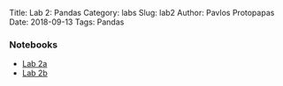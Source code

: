 Title: Lab 2: Pandas
Category: labs
Slug: lab2
Author: Pavlos Protopapas
Date: 2018-09-13
Tags: Pandas

### Notebooks
- [Lab 2a]({filename}notebook/lab2_pandas.ipynb)
- [Lab 2b]({filename}notebook/lab2_scraping.ipynb)
